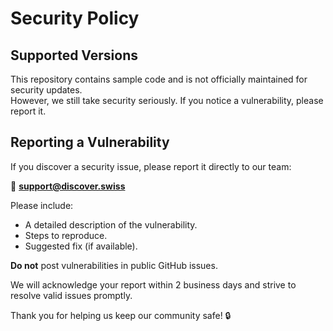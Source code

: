 # Security Policy

## Supported Versions

This repository contains sample code and is not officially maintained for security updates.  
However, we still take security seriously. If you notice a vulnerability, please report it.

## Reporting a Vulnerability

If you discover a security issue, please report it directly to our team:

📧 **support@discover.swiss**

Please include:
- A detailed description of the vulnerability.
- Steps to reproduce.
- Suggested fix (if available).

**Do not** post vulnerabilities in public GitHub issues.

We will acknowledge your report within 2 business days and strive to resolve valid issues promptly.

Thank you for helping us keep our community safe! 🔒